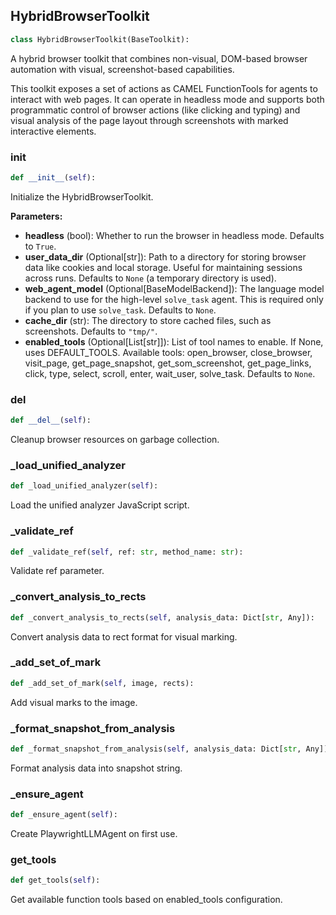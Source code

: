 <a id="camel.toolkits.hybrid_browser_toolkit.hybrid_browser_toolkit"></a>

<a id="camel.toolkits.hybrid_browser_toolkit.hybrid_browser_toolkit.HybridBrowserToolkit"></a>

## HybridBrowserToolkit

```python
class HybridBrowserToolkit(BaseToolkit):
```

A hybrid browser toolkit that combines non-visual, DOM-based browser
automation with visual, screenshot-based capabilities.

This toolkit exposes a set of actions as CAMEL FunctionTools for agents
to interact with web pages. It can operate in headless mode and supports
both programmatic control of browser actions (like clicking and typing)
and visual analysis of the page layout through screenshots with marked
interactive elements.

<a id="camel.toolkits.hybrid_browser_toolkit.hybrid_browser_toolkit.HybridBrowserToolkit.__init__"></a>

### __init__

```python
def __init__(self):
```

Initialize the HybridBrowserToolkit.

**Parameters:**

- **headless** (bool): Whether to run the browser in headless mode. Defaults to `True`.
- **user_data_dir** (Optional[str]): Path to a directory for storing browser data like cookies and local storage. Useful for maintaining sessions across runs. Defaults to `None` (a temporary directory is used).
- **web_agent_model** (Optional[BaseModelBackend]): The language model backend to use for the high-level `solve_task` agent. This is required only if you plan to use `solve_task`. Defaults to `None`.
- **cache_dir** (str): The directory to store cached files, such as screenshots. Defaults to `"tmp/"`.
- **enabled_tools** (Optional[List[str]]): List of tool names to enable. If None, uses DEFAULT_TOOLS. Available tools: open_browser, close_browser, visit_page, get_page_snapshot, get_som_screenshot, get_page_links, click, type, select, scroll, enter, wait_user, solve_task. Defaults to `None`.

<a id="camel.toolkits.hybrid_browser_toolkit.hybrid_browser_toolkit.HybridBrowserToolkit.__del__"></a>

### __del__

```python
def __del__(self):
```

Cleanup browser resources on garbage collection.

<a id="camel.toolkits.hybrid_browser_toolkit.hybrid_browser_toolkit.HybridBrowserToolkit._load_unified_analyzer"></a>

### _load_unified_analyzer

```python
def _load_unified_analyzer(self):
```

Load the unified analyzer JavaScript script.

<a id="camel.toolkits.hybrid_browser_toolkit.hybrid_browser_toolkit.HybridBrowserToolkit._validate_ref"></a>

### _validate_ref

```python
def _validate_ref(self, ref: str, method_name: str):
```

Validate ref parameter.

<a id="camel.toolkits.hybrid_browser_toolkit.hybrid_browser_toolkit.HybridBrowserToolkit._convert_analysis_to_rects"></a>

### _convert_analysis_to_rects

```python
def _convert_analysis_to_rects(self, analysis_data: Dict[str, Any]):
```

Convert analysis data to rect format for visual marking.

<a id="camel.toolkits.hybrid_browser_toolkit.hybrid_browser_toolkit.HybridBrowserToolkit._add_set_of_mark"></a>

### _add_set_of_mark

```python
def _add_set_of_mark(self, image, rects):
```

Add visual marks to the image.

<a id="camel.toolkits.hybrid_browser_toolkit.hybrid_browser_toolkit.HybridBrowserToolkit._format_snapshot_from_analysis"></a>

### _format_snapshot_from_analysis

```python
def _format_snapshot_from_analysis(self, analysis_data: Dict[str, Any]):
```

Format analysis data into snapshot string.

<a id="camel.toolkits.hybrid_browser_toolkit.hybrid_browser_toolkit.HybridBrowserToolkit._ensure_agent"></a>

### _ensure_agent

```python
def _ensure_agent(self):
```

Create PlaywrightLLMAgent on first use.

<a id="camel.toolkits.hybrid_browser_toolkit.hybrid_browser_toolkit.HybridBrowserToolkit.get_tools"></a>

### get_tools

```python
def get_tools(self):
```

Get available function tools
based on enabled_tools configuration.
